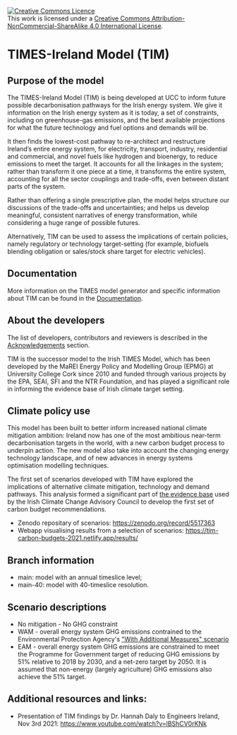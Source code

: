 
<a rel="license" href="http://creativecommons.org/licenses/by-nc-sa/4.0/"><img alt="Creative Commons Licence" style="border-width:0" src="https://i.creativecommons.org/l/by-nc-sa/4.0/88x31.png" /></a><br />This work is licensed under a <a rel="license" href="http://creativecommons.org/licenses/by-nc-sa/4.0/">Creative Commons Attribution-NonCommercial-ShareAlike 4.0 International License</a>.

# TIMES-Ireland Model (TIM)
## Purpose of the model
The TIMES-Ireland Model (TIM) is being developed at UCC to inform future possible decarbonisation pathways for the Irish energy system. We give it information on the Irish energy system as it is today, a set of constraints, including on greenhouse-gas emissions, and the best available projections for what the future technology and fuel options and demands will be.

It then finds the lowest-cost pathway to re-architect and restructure Ireland’s entire energy system, for electricity, transport, industry, residential and commercial, and novel fuels like hydrogen and bioenergy, to reduce emissions to meet the target. It accounts for all the linkages in the system; rather than transform it one piece at a time, it transforms the entire system, accounting for all the sector couplings and trade-offs, even between distant parts of the system.

Rather than offering a single prescriptive plan, the model helps structure our discussions of the trade-offs and uncertainties; and helps us develop meaningful, consistent narratives of energy transformation, while considering a huge range of possible futures.

Alternatively, TIM can be used to assess the implications of certain policies, namely regulatory or technology target-setting (for example, biofuels blending obligation or sales/stock share target for electric vehicles).

## Documentation
More information on the TIMES model generator and specific information about TIM can be found in the [Documentation](https://tim-carbon-budgets-2021.netlify.app/documentation).

## About the developers
The list of developers, contributors and reviewers is described in the [Acknowledgements](/ACKNOWLEDGEMENT.md) section. 

TIM is the successor model to the Irish TIMES Model, which has been developed by the MaREI Energy Policy and Modelling Group (EPMG) at University College Cork since 2010 and funded through various projects by the EPA, SEAI, SFI and the NTR Foundation, and has played a significant role in informing the evidence base of Irish climate target setting.

## Climate policy use
This model has been built to better inform increased national climate mitigation ambition: Ireland now has one of the most ambitious near-term decarbonisation targets in the world, with a new carbon budget process to underpin action. The new model also take into account the changing energy technology landscape, and of new advances in energy systems optimisation modelling techniques.

The first set of scenarios developed with TIM have explored the implications of alternative climate mitigation, technology and demand pathways. This analysis formed a significant part of [the evidence base](https://www.climatecouncil.ie/carbonbudgets/technicalreport/) used by the Irish Climate Change Advisory Council to develop the first set of carbon budget recommendations. 
- Zenodo repositary of scenarios: https://zenodo.org/record/5517363
- Webapp visualising results from a selection of scenarios: https://tim-carbon-budgets-2021.netlify.app/results/


## Branch information
- main: model with an annual timeslice level;
- main-40: model with 40-timeslice resolution.

## Scenario descriptions

- No mitigation - No GHG constraint
- WAM - overall energy system GHG emissions contrained to the Environmental Protection Agency's ["With Additional Measures" scenario](https://www.epa.ie/publications/monitoring--assessment/climate-change/air-emissions/irelands-greenhouse-gas-emissions-projections-2020-2040.php)
- EAM - overall energy system GHG emissions are constrained to meet the Programme for Government target of reducing GHG emissions by 51% relative to 2018 by 2030, and a net-zero target by 2050. It is assumed that non-energy (largely agriculture) GHG emissions also achieve the 51% target. 

## Additional resources and links:
- Presentation of TIM findings by Dr. Hannah Daly to Engineers Ireland, Nov 3rd 2021: https://www.youtube.com/watch?v=lBShCV0rKNk
